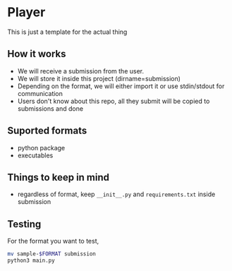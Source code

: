 # Player

This is just a template for the actual thing

## How it works
 - We will receive a submission from the user.
 - We will store it inside this project (dirname=submission)
 - Depending on the format, we will either import it or use stdin/stdout for communication
 - Users don't know about this repo, all they submit will be copied to submissions and done

## Suported formats
 - python package
 - executables

## Things to keep in mind
 - regardless of format, keep `__init__.py` and `requirements.txt` inside submission

## Testing
For the format you want to test,
```sh
mv sample-$FORMAT submission
python3 main.py
```
